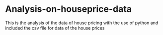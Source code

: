 # Analysis-on-houseprice-data
This is the analysis of the data of house pricing with the use of python and included the csv file for data of the house prices
